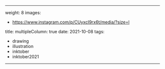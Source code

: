 
---
weight: 8
images:
- https://www.instagram.com/p/CUyxcI9rx6t/media/?size=l

title:
multipleColumn: true
date: 2021-10-08
tags:
- drawing
- illustration
- inktober
- inktober2021
---

